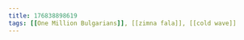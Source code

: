```yaml
---
title: 176838898619
tags: [[One Million Bulgarians]], [[zimna fala]], [[cold wave]]
---
```

<iframe frameborder="0" height="1" id="ga_target" scrolling="no" style="background-color:transparent; overflow:hidden; position:absolute; top:0; left:0; z-index:9999;" width="1"></iframe>